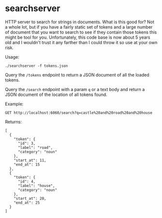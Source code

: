 # searchserver

HTTP server to search for strings in documents. What is this good for? Not a whole lot, but if you have a fairly static set of tokens and a large number of document that you want to search to see if they contain those tokens this might be tool for you. Unfortunately, this code base is now about 5 years old and I wouldn't trust it any farther than I could throw it so use at your own risk.

Usage:
    
    ./searchserver -f tokens.json
    
Query the `/tokens` endpoint to return a JSON document of all the loaded tokens.

Query the `/search` endpoint with a param `q` or a text body and return a JSON document of the location of all tokens found.

Example:

    GET http://localhost:6060/search?q=castle%20and%20road%20and%20house

Returns:

    [
      {
        "token": {
          "id": 3,
          "label": "road",
          "category": "noun"
        },
        "start_at": 11,
        "end_at": 15
      },
      {
        "token": {
          "id": 4,
          "label": "house",
          "category": "noun"
        },
        "start_at": 20,
        "end_at": 25
      }
    ]  
 
  
